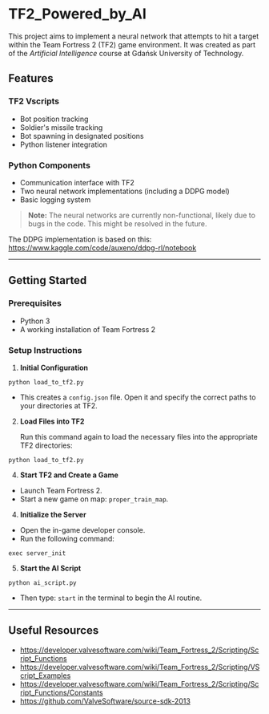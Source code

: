 # TF2_Powered_by_AI

This project aims to implement a neural network that attempts to hit a target within the Team Fortress 2 (TF2) game environment. It was created as part of the *Artificial Intelligence* course at Gdańsk University of Technology.




## Features

### TF2 Vscripts
- Bot position tracking  
- Soldier's missile tracking  
- Bot spawning in designated positions  
- Python listener integration

### Python Components
- Communication interface with TF2  
- Two neural network implementations (including a DDPG model)  
- Basic logging system

> **Note:** The neural networks are currently non-functional, likely due to bugs in the code. This might be resolved in the future.

The DDPG implementation is based on this:  
https://www.kaggle.com/code/auxeno/ddpg-rl/notebook


---

## Getting Started

### Prerequisites
- Python 3
- A working installation of Team Fortress 2 

### Setup Instructions

1. **Initial Configuration**
 ```
 python load_to_tf2.py
 ```
- This creates a `config.json` file. Open it and specify the correct paths to your directories at TF2.

2. **Load Files into TF2**

    Run this command again to load the necessary files into the appropriate TF2 directories:
```
python load_to_tf2.py
```

4. **Start TF2 and Create a Game**
  - Launch Team Fortress 2.
  - Start a new game on map: `proper_train_map`.

4. **Initialize the Server**
  - Open the in-game developer console.
  - Run the following command:
```
exec server_init
```
5. **Start the AI Script**
```
python ai_script.py
```
  - Then type: `start` in the terminal to begin the AI routine.

---
## Useful Resources

- https://developer.valvesoftware.com/wiki/Team_Fortress_2/Scripting/Script_Functions  
- https://developer.valvesoftware.com/wiki/Team_Fortress_2/Scripting/VScript_Examples  
- https://developer.valvesoftware.com/wiki/Team_Fortress_2/Scripting/Script_Functions/Constants  
- https://github.com/ValveSoftware/source-sdk-2013





